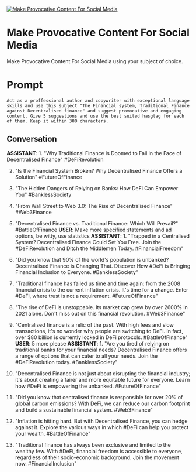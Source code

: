 
[![Make Provocative Content For Social Media](https://flow-prompt-covers.s3.us-west-1.amazonaws.com/icon/illustrative/illus_7.png)]()
# Make Provocative Content For Social Media 
Make Provocative Content For Social Media using your subject of choice.

# Prompt

```
Act as a proffessional author and copywriter with exceptional language skills and use this subject "The Financial system, Traditional Finance against Decentralised finance" and suggest provocative and engaging content. Give 5 suggestions and use the best suited hasgtag for each of them. Keep it within 300 characters. 
```

## Conversation

**ASSISTANT**: 1. "Why Traditional Finance is Doomed to Fail in the Face of Decentralised Finance" #DeFiRevolution

2. "Is the Financial System Broken? Why Decentralised Finance Offers a Solution" #FutureOfFinance

3. "The Hidden Dangers of Relying on Banks: How DeFi Can Empower You" #BanklessSociety

4. "From Wall Street to Web 3.0: The Rise of Decentralised Finance" #Web3Finance

5. "Decentralised Finance vs. Traditional Finance: Which Will Prevail?" #BattleOfFinance
**USER**: Make more specified statements and ad options, be witty, use statistics
**ASSISTANT**: 1. "Trapped in a Centralised System? Decentralised Finance Could Set You Free. Join the #DeFiRevolution and Ditch the Middlemen Today. #FinancialFreedom"

2. "Did you know that 90% of the world's population is unbanked? Decentralised Finance is Changing That. Discover How #DeFi is Bringing Financial Inclusion to Everyone. #BanklessSociety"

3. "Traditional finance has failed us time and time again: from the 2008 financial crisis to the current inflation crisis. It's time for a change. Enter #DeFi, where trust is not a requirement. #FutureOfFinance"

4. "The rise of DeFi is unstoppable. Its market cap grew by over 2600% in 2021 alone. Don't miss out on this financial revolution. #Web3Finance"

5. "Centralised finance is a relic of the past. With high fees and slow transactions, it's no wonder why people are switching to DeFi. In fact, over $80 billion is currently locked in DeFi protocols. #BattleOfFinance"
**USER**: 5 more please
**ASSISTANT**: 1. "Are you tired of relying on traditional banks for your financial needs? Decentralised Finance offers a range of options that can cater to all your needs. Join the #DeFiRevolution today. #BanklessSociety" 

2. "Decentralised Finance is not just about disrupting the financial industry; it's about creating a fairer and more equitable future for everyone. Learn how #DeFi is empowering the unbanked. #FutureOfFinance"

3. "Did you know that centralised finance is responsible for over 20% of global carbon emissions? With DeFi, we can reduce our carbon footprint and build a sustainable financial system. #Web3Finance"

4. "Inflation is hitting hard. But with Decentralised Finance, you can hedge against it. Explore the various ways in which #DeFi can help you protect your wealth. #BattleOfFinance"

5. "Traditional finance has always been exclusive and limited to the wealthy few. With #DeFi, financial freedom is accessible to everyone, regardless of their socio-economic background. Join the movement now. #FinancialInclusion"


